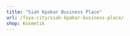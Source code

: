 ```yaml
---
title: "Siah Kpakar Business Place"
url: /foya-city/siah-kpakar-business-place/
shop: Kosmetik
---
```

